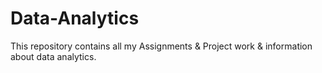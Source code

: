 # Data-Analytics
This repository contains all my Assignments &amp; Project work &amp; information about data analytics. 
